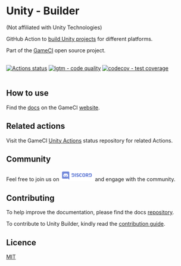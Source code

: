 # Unity - Builder

(Not affiliated with Unity Technologies)

GitHub Action to
[build Unity projects](https://github.com/marketplace/actions/unity-builder)
for different platforms.

Part of the <a href="https://game.ci">GameCI</a> open source project.
<br />
<br />

[![Actions status](https://github.com/webbertakken/unity-builder/workflows/Actions/badge.svg?event=push&branch=master)](https://github.com/webbertakken/unity-builder/actions?query=branch%3Amaster+event%3Apush+workflow%3A%22Actions)
[![lgtm - code quality](https://img.shields.io/lgtm/grade/javascript/g/webbertakken/unity-builder.svg?logo=lgtm&logoWidth=18)](https://lgtm.com/projects/g/webbertakken/unity-builder/context:javascript)
[![codecov - test coverage](https://codecov.io/gh/webbertakken/unity-builder/branch/master/graph/badge.svg)](https://codecov.io/gh/webbertakken/unity-builder)
<br />
<br />

## How to use

Find the
[docs](https://game.ci/docs)
on the GameCI
[website](https://game.ci/).

## Related actions

Visit the
GameCI <a href="https://github.com/game-ci/unity-actions">Unity Actions</a>
status repository for related Actions.

## Community

Feel free to join us on
<a href="http://game.ci/discord"><img height="30" src="media/Discord-Logo.svg" alt="Discord" /></a>
and engage with the community.

## Contributing

To help improve the documentation, please find the docs [repository](https://github.com/game-ci/documentation).

To contribute to Unity Builder, kindly read the [contribution guide](./CONTRIBUTING.md).

## Licence

[MIT](./LICENSE)
